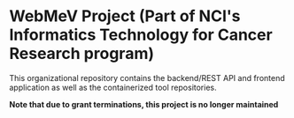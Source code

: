 # WebMeV Project (Part of NCI's Informatics Technology for Cancer Research program)

This organizational repository contains the backend/REST API and frontend application as well as the containerized tool repositories.

**Note that due to grant terminations, this project is no longer maintained**
